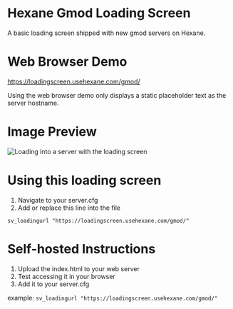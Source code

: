 # Hexane Gmod Loading Screen
A basic loading screen shipped with new gmod servers on Hexane. 

# Web Browser Demo

https://loadingscreen.usehexane.com/gmod/

Using the web browser demo only displays a static placeholder text as the server hostname.

# Image Preview

![Loading into a server with the loading screen](https://raw.githubusercontent.com/HexaneNetworks/gmod-loadingscreen/master/Image%20Preview/connecting-to-the-server-preview.png)

# Using this loading screen

1. Navigate to your server.cfg
2. Add or replace this line into the file

`sv_loadingurl "https://loadingscreen.usehexane.com/gmod/"`

# Self-hosted Instructions

1. Upload the index.html to your web server
2. Test accessing it in your browser
3. Add it to your server.cfg

example: `sv_loadingurl "https://loadingscreen.usehexane.com/gmod/"`
